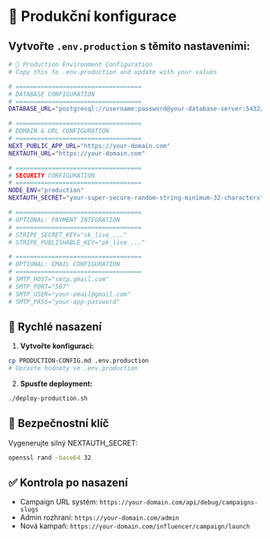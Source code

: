 # 🔧 Produkční konfigurace

## Vytvořte `.env.production` s těmito nastaveními:

```bash
# 🚀 Production Environment Configuration
# Copy this to .env.production and update with your values

# ===================================
# DATABASE CONFIGURATION
# ===================================
DATABASE_URL="postgresql://username:password@your-database-server:5432/goozy_production"

# ===================================
# DOMAIN & URL CONFIGURATION
# ===================================
NEXT_PUBLIC_APP_URL="https://your-domain.com"
NEXTAUTH_URL="https://your-domain.com"

# ===================================
# SECURITY CONFIGURATION
# ===================================
NODE_ENV="production"
NEXTAUTH_SECRET="your-super-secure-random-string-minimum-32-characters"

# ===================================
# OPTIONAL: PAYMENT INTEGRATION
# ===================================
# STRIPE_SECRET_KEY="sk_live_..."
# STRIPE_PUBLISHABLE_KEY="pk_live_..."

# ===================================
# OPTIONAL: EMAIL CONFIGURATION
# ===================================
# SMTP_HOST="smtp.gmail.com"
# SMTP_PORT="587"
# SMTP_USER="your-email@gmail.com"
# SMTP_PASS="your-app-password"
```

## 🚀 Rychlé nasazení

1. **Vytvořte konfiguraci:**
```bash
cp PRODUCTION-CONFIG.md .env.production
# Upravte hodnoty ve .env.production
```

2. **Spusťte deployment:**
```bash
./deploy-production.sh
```

## 🔐 Bezpečnostní klíč
Vygenerujte silný NEXTAUTH_SECRET:
```bash
openssl rand -base64 32
```

## ✅ Kontrola po nasazení
- Campaign URL systém: `https://your-domain.com/api/debug/campaigns-slugs`
- Admin rozhraní: `https://your-domain.com/admin`
- Nová kampaň: `https://your-domain.com/influencer/campaign/launch` 